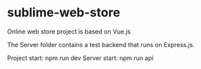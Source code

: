 # sublime-web-store

Online web store project is based on Vue.js

The Server folder contains a test backend that runs on Express.js.

Project start: npm run dev
Server start: npm run api
